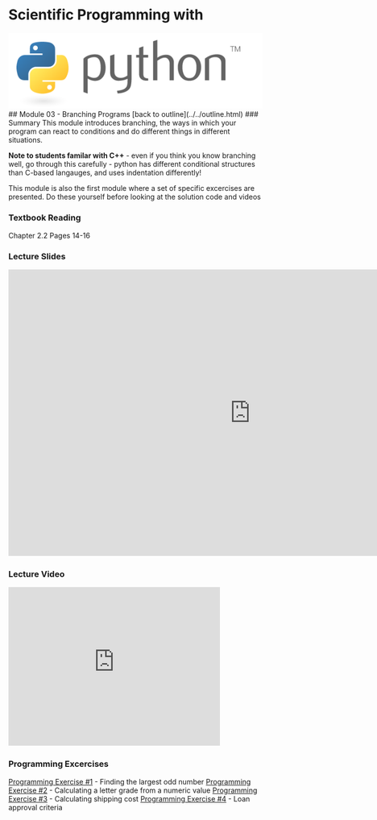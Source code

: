 # Scientific Programming with 
<img src="../../imgs/python.png"/>
## Module 03 - Branching Programs
[back to outline](../../outline.html)
### Summary
This module introduces branching, the ways in which your program can react to conditions and do different things in different situations.  

**Note to students familar with C++** - even if you think you know branching well, go through this carefully - python has different conditional structures than C-based langauges, and uses indentation differently!

<div class="highlight">This module is also the first module where a set of specific excercises are presented.  Do these yourself before looking at the solution code and videos</div>

### Textbook Reading
Chapter 2.2
Pages 14-16

### Lecture Slides
<iframe src="https://docs.google.com/presentation/d/1Yoz8fxOZv1cJ8fu1kOEi_btIe_FCo52hN3uSE46m-KA/embed?start=false&loop=false&delayms=3000" frameborder="0" width="960" height="569" allowfullscreen="true" mozallowfullscreen="true" webkitallowfullscreen="true"></iframe>

### Lecture Video
<iframe width="420" height="315" src="https://www.youtube.com/embed/YQ-BfHiS6FM" frameborder="0" allowfullscreen></iframe>


### Programming Excercises
[Programming Exercise #1](../../exercises/pe01) - Finding the largest odd number
[Programming Exercise #2](../../exercises/pe02) - Calculating a letter grade from a numeric value
[Programming Exercise #3](../../exercises/pe03) - Calculating shipping cost
[Programming Exercise #4](../../exercises/pe04) - Loan approval criteria


